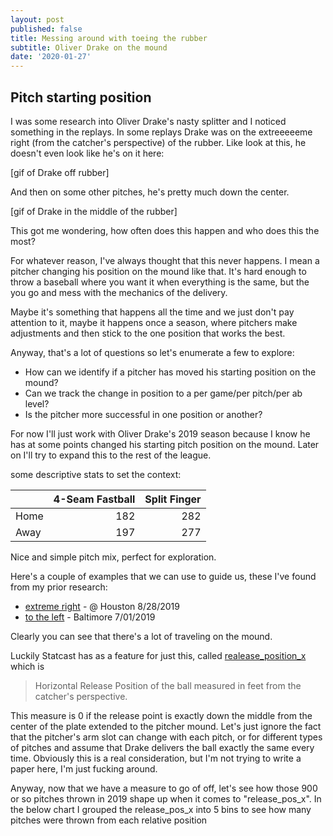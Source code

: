 ```yaml
---
layout: post
published: false
title: Messing around with toeing the rubber
subtitle: Oliver Drake on the mound
date: '2020-01-27'
---
```

## Pitch starting position

I was some research into Oliver Drake's nasty splitter and I noticed something in the replays. In some replays Drake was on the extreeeeeme right (from the catcher's perspective) of the rubber. Like look at this, he doesn't even look like he's on it here:

[gif of Drake off rubber]

And then on some other pitches, he's pretty much down the center.

[gif of Drake in the middle of the rubber]

This got me wondering, how often does this happen and who does this the most?

For whatever reason, I've always thought that this never happens. I mean a pitcher changing his position on the mound like that. It's hard enough to throw a baseball where you want it when everything is the same, but the you go and mess with the mechanics of the delivery.

Maybe it's something that happens all the time and we just don't pay attention to it, maybe it happens once a season, where pitchers make adjustments and then stick to the one position that works the best.

Anyway, that's a lot of questions so let's enumerate a few to explore:

* How can we identify if a pitcher has moved his starting position on the mound?
* Can we track the change in position to a per game/per pitch/per ab level?
* Is the pitcher more successful in one position or another?

For now I'll just work with Oliver Drake's 2019 season because I know he has at some points changed his starting pitch position on the mound. Later on I'll try to expand this to the rest of the league.

some descriptive stats to set the context:

|     |   4-Seam Fastball |   Split Finger |
|:----|------------------:|---------------:|
| Home |               182 |            282 |
| Away |               197 |            277 |

Nice and simple pitch mix, perfect for exploration.

Here's a couple of examples that we can use to guide us, these I've found from my prior research:

* [extreme right](https://sporty-clips.mlb.com/35baefdf-5d49-4691-b891-cfcb25d9cd20.mp4) - @ Houston 8/28/2019
* [to the left](https://sporty-clips.mlb.com/c2fb72c1-a255-468e-baa8-16955d51107b.mp4) - Baltimore 7/01/2019

Clearly you can see that there's a lot of traveling on the mound.

Luckily Statcast has as a feature for just this, called [realease_position_x](https://baseballsavant.mlb.com/csv-docs#release_pos_x) which is

> Horizontal Release Position of the ball measured in feet from the catcher's perspective.

This measure is 0 if the release point is exactly down the middle from the center of the plate extended to the pitcher mound. Let's just ignore the fact that the pitcher's arm slot can change with each pitch, or for different types of pitches and assume that Drake delivers the ball exactly the same every time. Obviously this is a real consideration, but I'm not trying to write a paper here, I'm just fucking around.

Anyway, now that we have a measure to go of off, let's see how those 900 or so pitches thrown in 2019 shape up when it comes to "release_pos_x". In the below chart I grouped the release_pos_x into 5 bins to see how many pitches were thrown from each relative position

